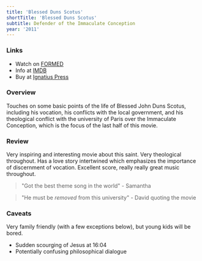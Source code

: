 ```yaml
---
title: 'Blessed Duns Scotus'
shortTitle: 'Blessed Duns Scotus'
subtitle: Defender of the Immaculate Conception
year: '2011'
---
```


### Links

* Watch on [FORMED](https://watch.formed.org/blessed-duns-scotus-defender-of-the-immaculate-conception/videos/blessed-duns-scotus-defender-of-the-immaculate-conception)
* Info at [IMDB](https://www.imdb.com/title/tt1872050/)
* Buy at [Ignatius Press](https://www.ignatius.com/Blessed-Duns-Scotus-P35.aspx)

### Overview

Touches on some basic points of the life of Blessed John Duns Scotus, including his vocation, his conflicts with the local government, and his theological conflict with the university of Paris over the Immaculate Conception, which is the focus of the last half of this movie.

### Review

Very inspiring and interesting movie about this saint. Very theological throughout. Has a love story intertwined which emphasizes the importance of discernment of vocation. Excellent score, really really great music throughout.

> "Got the best theme song in the world" - Samantha

> "He must be *removed* from this university" - David quoting the movie

### Caveats

Very family friendly (with a few exceptions below), but young kids will be bored.

* Sudden scourging of Jesus at 16:04
* Potentially confusing philosophical dialogue
